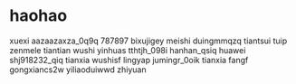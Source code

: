 # haohao
xuexi
aazaazaxza_0q9q
787897
bixujigey
meishi
duingmmqzq
tiantsui
tuip
zenmele
tiantian
wushi
yinhuas
tthtjh_098i
hanhan_qsiq
huawei
shj918232_qiq
tianxia
wushisf
lingyap
jumingr_0oik
tianxia
fangf
gongxiancs2w
yiliaoduiwwd
zhiyuan
